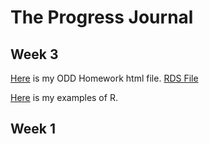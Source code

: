# The Progress Journal

## Week 3

[Here](odd.html) is my ODD Homework html file. [RDS File](files/odd_car_sales_data_jan_17.rds)

[Here](files/AboutR.html) is my examples of R.

## Week 1
